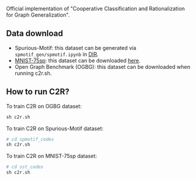 Official implementation of "Cooperative Classification and Rationalization for Graph Generalization".

## Data download
- Spurious-Motif: this dataset can be generated via `spmotif_gen/spmotif.ipynb` in [DIR](https://github.com/Wuyxin/DIR-GNN/tree/main). 
- [MNIST-75sp](https://github.com/bknyaz/graph_attention_pool): this dataset can be downloaded [here](https://drive.google.com/drive/folders/1Prc-n9Nr8-5z-xphdRScftKKIxU4Olzh).
- Open Graph Benchmark (OGBG): this dataset can be downloaded when running c2r.sh.


## How to run C2R?

To train C2R on OGBG dataset:

```python
sh c2r.sh
```

To train C2R on Spurious-Motif dataset:

```python
# cd spmotif_codes
sh c2r.sh
```

To train C2R on MNIST-75sp dataset:

```python
# cd sst_codes
sh c2r.sh
```


